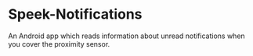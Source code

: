 Speek-Notifications
===================

An Android app which reads information about unread notifications when you cover the proximity sensor.
